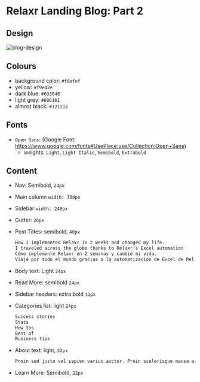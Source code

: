 # Relaxr Landing Blog: Part 2

## Design

![blog-design](./relaxr-blog.jpg)

## Colours

- background color: `#f0efef`
- yellow: `#f9e42e`
- dark blue: `#033048`
- light grey: `#606161`
- almost black: `#121212`

## Fonts

- `Open Sans`: (Google Font: https://www.google.com/fonts#UsePlace:use/Collection:Open+Sans)
  - weights: `Light`, `Light Italic`, `Semibold`, `Extrabold`

## Content

- Nav: Semibold, `24px`

- Main column `width: 700px`
- Sidebar `width: 240px`
- Gutter: `20px`
- Post Titles: semibold, `40px`
  ```txt
  How I implemented Relaxr in 2 weeks and changed my life.
  I traveled across the globe thanks to Relaxr’s Excel automation
  Cómo implementé Relaxr en 2 semanas y cambié mi vida.
  Viajé por todo el mundo gracias a la automatización de Excel de Relaxr
  ```
- Body text: Light `24px`
- Read More: semibold `24px`
- Sidebar headers: extra bold `32px`
- Categories list: light `24px`
  ```txt
  Success stories
  Stats
  How tos
  Best of
  Business tips
  ```
- About text: light, `22px`
  ```txt
  Proin sed justo vel sapien varius auctor. Proin scelerisque massa at luctus tincidunt. Fusce porttitor, sapien sed tincidunt fringilla.
  ```
- Learn More: Semibold, `22px`
